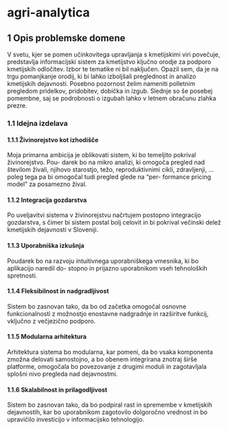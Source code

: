 # agri-analytica

## 1 Opis problemske domene

V svetu, kjer se pomen učinkovitega upravljanja s kmetijskimi viri povečuje, predstavlja
informacijski sistem za kmetijstvo ključno orodje za podporo kmetijskih odločitev. Izbor te
tematike ni bil naključen. Opazil sem, da je na trgu pomanjkanje orodij, ki bi lahko izboljšali
preglednost in analizo kmetijskih dejavnosti. Posebno pozornost želim nameniti polletnim
pregledom pridelkov, pridobitev, dobička in izgub. Slednje so še posebej pomembne, saj se
podrobnosti o izgubah lahko v letnem obračunu zlahka prezre.
### 1.1 Idejna izdelava

#### 1.1.1 Živinorejstvo kot izhodišče

Moja primarna ambicija je oblikovati sistem, ki bo temeljito pokrival živinorejstvo. Pou-
darek bo na mikro analizi, ki omogoča pregled nad številom živali, njihovo starostjo, težo,
reproduktivnimi cikli, zdravljenji, ... poleg tega pa bi omogočal tudi pregled glede na “per-
formance pricing model” za posamezno žival.

#### 1.1.2 Integracija gozdarstva

Po uveljavitvi sistema v živinorejstvu načrtujem postopno integracijo gozdarstva, s čimer bi
sistem postal bolj celovit in bi pokrival večinski delež kmetijskih dejavnosti v Sloveniji.

#### 1.1.3 Uporabniška izkušnja

Poudarek bo na razvoju intuitivnega uporabniškega vmesnika, ki bo aplikacijo naredil do-
stopno in prijazno uporabnikom vseh tehnoloških spretnosti.

#### 1.1.4 Fleksibilnost in nadgradljivost

Sistem bo zasnovan tako, da bo od začetka omogočal osnovne funkcionalnosti z možnostjo
enostavne nadgradnje in razširitve funkcij, vključno z večjezično podporo.

#### 1.1.5 Modularna arhitektura

Arhitektura sistema bo modularna, kar pomeni, da bo vsaka komponenta zmožna delovati
samostojno, a bo obenem integrirana znotraj širše platforme, omogočala bo povezovanje z
drugimi moduli in zagotavljala splošni nivo pregleda nad dejavnostmi.

#### 1.1.6 Skalabilnost in prilagodljivost

Sistem bo zasnovan tako, da bo podpiral rast in spremembe v kmetijskih dejavnostih, kar
bo uporabnikom zagotovilo dolgoročno vrednost in bo upravičilo investicijo v informacijsko
tehnologijo.
